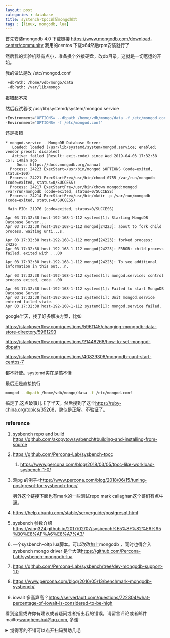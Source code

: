 ```yaml
---
layout: post
categories : database
title: systench-tpcc适配mongo踩坑
tags : [linux, mongodb, lua]
---
```





首先安装mongodb 4.0 下载链接 <https://www.mongodb.com/download-center/community> 我用的centos 下载x64然后rpm安装就行了

然后我的实验机器有点小，准备换个外接硬盘，改db目录，这就是一切厄运的开始。

我的做法是改 /etc/mongod.conf

```bash
 +dbPath: /home/vdb/mongo/data
 -dbPath: /var/lib/mongo
```

 报错起不来

然后我试着改 /usr/lib/systemd/system/mongod.service

 ```bash
+Environment="OPTIONS= --dbpath /home/vdb/mongo/data -f /etc/mongod.conf"
-Environment="OPTIONS= -f /etc/mongod.conf"
 ```

还是报错

```shell
* mongod.service - MongoDB Database Server
   Loaded: loaded (/usr/lib/systemd/system/mongod.service; enabled; vendor preset: disabled)
   Active: failed (Result: exit-code) since Wed 2019-04-03 17:32:38 CST; 14min ago
     Docs: https://docs.mongodb.org/manual
  Process: 24223 ExecStart=/usr/bin/mongod $OPTIONS (code=exited, status=100)
  Process: 24221 ExecStartPre=/usr/bin/chmod 0755 /var/run/mongodb (code=exited, status=0/SUCCESS)
  Process: 24217 ExecStartPre=/usr/bin/chown mongod:mongod /var/run/mongodb (code=exited, status=0/SUCCESS)
  Process: 24214 ExecStartPre=/usr/bin/mkdir -p /var/run/mongodb (code=exited, status=0/SUCCESS)

 Main PID: 21976 (code=exited, status=0/SUCCESS)

Apr 03 17:32:38 host-192-168-1-112 systemd[1]: Starting MongoDB Database Server...
Apr 03 17:32:38 host-192-168-1-112 mongod[24223]: about to fork child process, waiting unti...s.

Apr 03 17:32:38 host-192-168-1-112 mongod[24223]: forked process: 24226
Apr 03 17:32:38 host-192-168-1-112 mongod[24223]: ERROR: child process failed, exited with ...00

Apr 03 17:32:38 host-192-168-1-112 mongod[24223]: To see additional information in this out...n.

Apr 03 17:32:38 host-192-168-1-112 systemd[1]: mongod.service: control process exited, code...00

Apr 03 17:32:38 host-192-168-1-112 systemd[1]: Failed to start MongoDB Database Server.
Apr 03 17:32:38 host-192-168-1-112 systemd[1]: Unit mongod.service entered failed state.
Apr 03 17:32:38 host-192-168-1-112 systemd[1]: mongod.service failed.
```

google半天，找了好多解决方案，比如

<https://stackoverflow.com/questions/5961145/changing-mongodb-data-store-directory/5961293> 

<https://stackoverflow.com/questions/21448268/how-to-set-mongod-dbpath>

<https://stackoverflow.com/questions/40829306/mongodb-cant-start-centos-7>

都不好使。systemd实在是搞不懂

最后还是直接执行

```bash
mongod --dbpath /home/vdb/mongo/data -f /etc/mongod.conf
```

搞定了,这点破事儿卡了半天。然后搜到了这个<https://ruby-china.org/topics/35268>，貌似是正解。不验证了。

### reference

1. sysbench repo and build https://github.com/akopytov/sysbench#building-and-installing-from-source

2. <https://github.com/Percona-Lab/sysbench-tpcc>

   1. <https://www.percona.com/blog/2018/03/05/tpcc-like-workload-sysbench-1-0/>

3. 测pg 的例子<https://www.percona.com/blog/2018/06/15/tuning-postgresql-for-sysbench-tpcc/

   另外这个链接下面也有mark的一些测试repo mark callaghan这个哥们有点牛逼。

4. <https://help.ubuntu.com/stable/serverguide/postgresql.html>

5. sysbench 参数介绍 <https://wing324.github.io/2017/02/07/sysbench%E5%8F%82%E6%95%B0%E8%AF%A6%E8%A7%A3/>

6. 一个sysbench-oltp lua脚本。可以改改加上mongodb ，同时也得合入 sysbench mongo driver 是个大活<https://github.com/Percona-Lab/sysbench-mongodb-lua>

7. <https://github.com/Percona-Lab/sysbench/tree/dev-mongodb-support-1.0>

8. <https://www.percona.com/blog/2016/05/13/benchmark-mongodb-sysbench/>

9. iowait 多高算高？https://serverfault.com/questions/722804/what-percentage-of-iowait-is-considered-to-be-high



看到这里或许你有建议或者疑问或者指出我的错误，请留言评论或者邮件mailto:wanghenshui@qq.com, 多谢! 
<details>
<summary>觉得写的不错可以点开扫码赞助几毛</summary>
<img src="https://wanghenshui.github.io/assets/wepay.png" alt="微信转账">
</details>